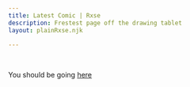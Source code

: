 ```yaml
---
title: Latest Comic | Rxse
description: Frestest page off the drawing tablet
layout: plainRxse.njk

---
```

<br />

  <p>
    You should be going <a href="../01/01/">here</a>
  </p>
  </body>

  <script>
    window.location.replace("../01/01/");
  </script>

</html>

